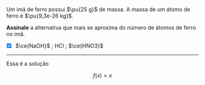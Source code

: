 Um imã de ferro possui $\pu{25 g}$ de massa. A massa de um átomo de ferro é $\pu{9,3e-26 kg}$.

**Assinale** a alternativa que mais se aproxima do número de átomos de ferro no imã.

- [x] $\ce{NaOH}$ ; HCl ; $\ce{HNO3}$

---

Essa é a solução

$$
    f(x) = x
$$